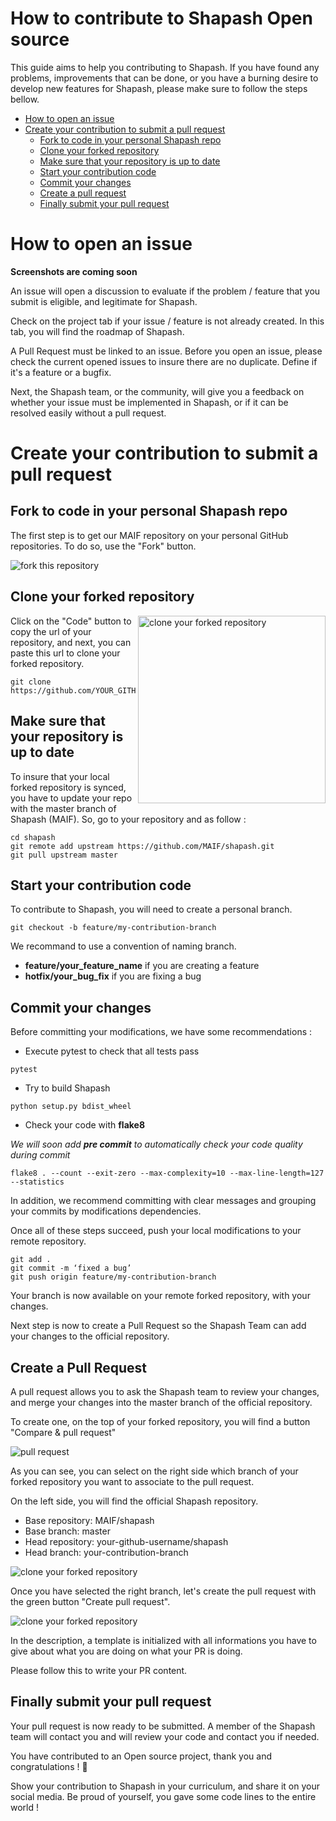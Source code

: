 # How to contribute to Shapash Open source

This guide aims to help you contributing to Shapash. If you have found any problems, improvements that can be done, or you have a burning desire to develop new features for Shapash, please make sure to follow the steps bellow.

- [How to open an issue](#how-to-open-an-issue)
- [Create your contribution to submit a pull request](#create-your-contribution-to-submit-a-pull-request)
    - [Fork to code in your personal Shapash repo](#fork-to-code-in-your-personal-shapash-repo)
    - [Clone your forked repository](#clone-your-forked-repository)
    - [Make sure that your repository is up to date](#make-sure-that-your-repository-is-up-to-date)
    - [Start your contribution code](#start-your-contribution-code)
    - [Commit your changes](#commit-your-changes)
    - [Create a pull request](#create-a-pull-request)
    - [Finally submit your pull request](#finally-submit-your-pull-request)

# How to open an issue

**Screenshots are coming soon**

An issue will open a discussion to evaluate if the problem / feature that you submit is eligible, and legitimate for Shapash.

Check on the project tab if your issue / feature is not already created. In this tab, you will find the roadmap of Shapash.

A Pull Request must be linked to an issue.
Before you open an issue, please check the current opened issues to insure there are no duplicate. Define if it's a feature or a bugfix.

Next, the Shapash team, or the community, will give you a feedback on whether your issue must be implemented in Shapash, or if it can be resolved easily without a pull request.

# Create your contribution to submit a pull request
## Fork to code in your personal Shapash repo

The first step is to get our MAIF repository on your personal GitHub repositories. To do so, use the "Fork" button.

<img src="https://raw.githubusercontent.com/MAIF/shapash/master/docs/assets/images/contributing/shapash-fork.png" alt="fork this repository" />

## Clone your forked repository

<img align="right" width="300" src="https://raw.githubusercontent.com/MAIF/shapash/master/docs/assets/images/contributing/shapash-clone.png" alt="clone your forked repository" />

Click on the "Code" button to copy the url of your repository, and next, you can paste this url to clone your forked repository.

```
git clone https://github.com/YOUR_GITHUB_PROFILE/shapash.git
```

## Make sure that your repository is up to date

To insure that your local forked repository is synced, you have to update your repo with the master branch of Shapash (MAIF). So, go to your repository and as follow :

```
cd shapash
git remote add upstream https://github.com/MAIF/shapash.git
git pull upstream master
```

## Start your contribution code

To contribute to Shapash, you will need to create a personal branch.
```
git checkout -b feature/my-contribution-branch
```
We recommand to use a convention of naming branch.
- **feature/your_feature_name** if you are creating a feature
- **hotfix/your_bug_fix** if you are fixing a bug

## Commit your changes

Before committing your modifications, we have some recommendations :

- Execute pytest to check that all tests pass
```
pytest
```
- Try to build Shapash
```
python setup.py bdist_wheel
```
- Check your code with **flake8**

*We will soon add **pre commit** to automatically check your code quality during commit*

```
flake8 . --count --exit-zero --max-complexity=10 --max-line-length=127 --statistics
```
In addition, we recommend committing with clear messages and grouping your commits by modifications dependencies.

Once all of these steps succeed, push your local modifications to your remote repository.

```
git add .
git commit -m ‘fixed a bug’
git push origin feature/my-contribution-branch
```

Your branch is now available on your remote forked repository, with your changes.

Next step is now to create a Pull Request so the Shapash Team can add your changes to the official repository.

## Create a Pull Request


A pull request allows you to ask the Shapash team to review your changes, and merge your changes into the master branch of the official repository.

To create one, on the top of your forked repository, you will find a button "Compare & pull request"

<img src="https://raw.githubusercontent.com/MAIF/shapash/master/docs/assets/images/contributing/shapash-compare-pr.png" alt="pull request" />

As you can see, you can select on the right side which branch of your forked repository you want to associate to the pull request.

On the left side, you will find the official Shapash repository.

- Base repository: MAIF/shapash
- Base branch: master
- Head repository: your-github-username/shapash
- Head branch: your-contribution-branch

<img src="https://raw.githubusercontent.com/MAIF/shapash/master/docs/assets/images/contributing/shapash-pr-branch.png" alt="clone your forked repository" />

Once you have selected the right branch, let's create the pull request with the green button "Create pull request".

<img src="https://raw.githubusercontent.com/MAIF/shapash/master/docs/assets/images/contributing/shapash-pr-description.png" alt="clone your forked repository" />

In the description, a template is initialized with all informations you have to give about what you are doing on what your PR is doing.

Please follow this to write your PR content.


## Finally submit your pull request

Your pull request is now ready to be submitted. A member of the Shapash team will contact you and will review your code and contact you if needed.

You have contributed to an Open source project, thank you and congratulations ! 🥳

Show your contribution to Shapash in your curriculum, and share it on your social media. Be proud of yourself, you gave some code lines to the entire world !
